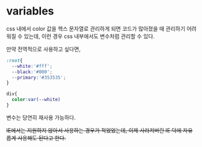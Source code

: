 # variables

css 내에서 color 값을 헥스 문자열로 관리하게 되면 코드가 많아졌을 때 관리하기 어려워질 수 있는데, 이런 경우 css 내부에서도 변수처럼 관리할 수 있다. 

만약 전역적으로 사용하고 싶다면,

```css
:root{
  --white:'#fff';
  --black:'#000';
  --primary:'#353535';
}

div{
  color:var(--white)
}
```

변수는 당연히 재사용 가능하다. 



~~IE에서는 지원하지 않아서 사용하는 경우가 적었었는데, 이제 사라져버린 IE 덕에 자유롭게 사용해도 된다고 한다.~~ 

